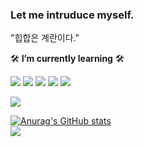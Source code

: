### Let me intruduce myself.
"힙합은 계란이다."

🛠 <b>I’m currently learning</b> 🛠

<img src="https://img.shields.io/badge/C-A8B9CC?style=flat-square&logo=C&logoColor=white"/></a>
<img src="https://img.shields.io/badge/C++-00599C?style=flat-square&logo=C%2B%2B&logoColor=white"/></a>
<img src="https://img.shields.io/badge/Java-007396?style=flat-square&logo=Java&logoColor=black"/></a>
<img src="https://img.shields.io/badge/Python-3766AB?style=flat-square&logo=Python&logoColor=yellow"/></a>
<img src="https://img.shields.io/badge/SQLite-003B57?style=flat-square&logo=SQLite&logoColor=blue"/></a>

<a href="https://hits.seeyoufarm.com"><img src="https://hits.seeyoufarm.com/api/count/incr/badge.svg?url=https%3A%2F%2Fgithub.com%2Fgun2475%2Fhit-counter&count_bg=%230DD507&title_bg=%23A1B3BC&icon=linkedin.svg&icon_color=%23E7E7E7&title=GUEST&edge_flat=false"/></a>

[![Anurag's GitHub stats](https://github-readme-stats.vercel.app/api?username=gun2475&show_icons=true&theme=dark)](https://github.com/anuraghazra/github-readme-stats)
<br>
<img src="https://img.shields.io/badge/DP--900-3776AB?style=for-the-badge&logo=MicrosoftAzure&logoColor=white"></a>
<!--
**gun2475/gun2475** is a ✨ _special_ ✨ repository because its `README.md` (this file) appears on your GitHub profile.

Here are some ideas to get you started:

- 🔭 I’m currently working on ...
- 🌱 I’m currently learning ...
- 👯 I’m looking to collaborate on ...
- 🤔 I’m looking for help with ...
- 💬 Ask me about ...
- 📫 How to reach me: ...
- 😄 Pronouns: ...
- ⚡ Fun fact: ...
-->
  
  
     
